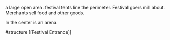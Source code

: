 a large open area. festival tents line the perimeter.
Festival goers mill about. 
Merchants sell food and other goods.

In the center is an arena.


#structure 
[[Festival Entrance]]
